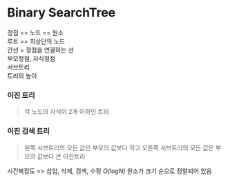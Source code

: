 # Binary SearchTree

정점 == 노드 == 원소 <br/>
루트 == 최상단의 노드 <br/>
간선 = 정점을 연결하는 선 <br/>
부모정점, 자식정점 <br/>
서브트리 <br/>
트리의 높이

### 이진 트리

<blockquote>
각 노드의 자식이 2개 이하인 트리 
</blockquote>

### 이진 검색 트리

<blockquote>
왼쪽 서브트리의 모든 값은 부모의 값보다 작고 오른쪽 서브트리의 모든 값은 부모의 값보다 큰 이진트리
</blockquote>

시간복잡도 => 삽입, 삭제, 검색, 수정 _O(logN)_
원소가 크기 순으로 정렬되어 있음
